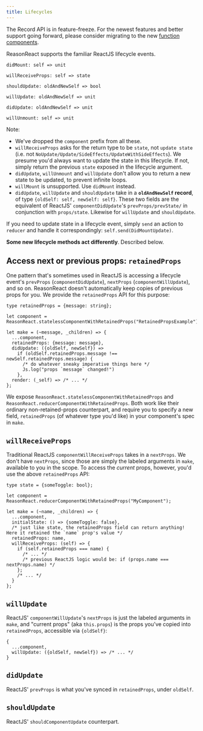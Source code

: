 ```yaml
---
title: Lifecycles
---
```


<aside class="warning">
The Record API is in feature-freeze. For the newest features and better support going forward, please consider migrating to the new <a href="https://reasonml.github.io/reason-react/docs/en/components">function components</a>.
</aside>

ReasonReact supports the familiar ReactJS lifecycle events.

```reason
didMount: self => unit

willReceiveProps: self => state

shouldUpdate: oldAndNewSelf => bool

willUpdate: oldAndNewSelf => unit

didUpdate: oldAndNewSelf => unit

willUnmount: self => unit
```

Note:

- We've dropped the `component` prefix from all these.
- `willReceiveProps` asks for the return type to be `state`, not `update state` (i.e. not `NoUpdate/Update/SideEffects/UpdateWithSideEffects`). We presume you'd always want to update the state in this lifecycle. If not, simply return the previous `state` exposed in the lifecycle argument.
- `didUpdate`, `willUnmount` and `willUpdate` don't allow you to return a new state to be updated, to prevent infinite loops.
- `willMount` is unsupported. Use `didMount` instead.
- `didUpdate`, `willUpdate` and `shouldUpdate` take in a **`oldAndNewSelf` record**, of type `{oldSelf: self, newSelf: self}`. These two fields are the equivalent of ReactJS' `componentDidUpdate`'s `prevProps/prevState/` in conjunction with `props/state`. Likewise for `willUpdate` and `shouldUpdate`.

If you need to update state in a lifecycle event, simply `send` an action to `reducer` and handle it correspondingly: `self.send(DidMountUpdate)`.

**Some new lifecycle methods act differently**. Described below.

## Access next or previous props: `retainedProps`

One pattern that's sometimes used in ReactJS is accessing a lifecycle event's `prevProps` (`componentDidUpdate`), `nextProps` (`componentWillUpdate`), and so on. ReasonReact doesn't automatically keep copies of previous props for you. We provide the `retainedProps` API for this purpose:

```reason
type retainedProps = {message: string};

let component = ReasonReact.statelessComponentWithRetainedProps("RetainedPropsExample");

let make = (~message, _children) => {
  ...component,
  retainedProps: {message: message},
  didUpdate: ({oldSelf, newSelf}) =>
    if (oldSelf.retainedProps.message !== newSelf.retainedProps.message) {
      /* do whatever sneaky imperative things here */
      Js.log("props `message` changed!")
    },
  render: (_self) => /* ... */
};
```

We expose `ReasonReact.statelessComponentWithRetainedProps` and `ReasonReact.reducerComponentWithRetainedProps`. Both work like their ordinary non-retained-props counterpart, and require you to specify a new field, `retainedProps` (of whatever type you'd like) in your component's spec in `make`.

## `willReceiveProps`

Traditional ReactJS `componentWillReceiveProps` takes in a `nextProps`. We don't have `nextProps`, since those are simply the labeled arguments in `make`, available to you in the scope. To access the _current_ props, however, you'd use the above `retainedProps` API:

```reason
type state = {someToggle: bool};

let component = ReasonReact.reducerComponentWithRetainedProps("MyComponent");

let make = (~name, _children) => {
  ...component,
  initialState: () => {someToggle: false},
  /* just like state, the retainedProps field can return anything! Here it retained the `name` prop's value */
  retainedProps: name,
  willReceiveProps: (self) => {
    if (self.retainedProps === name) {
      /* ... */
      /* previous ReactJS logic would be: if (props.name === nextProps.name) */
    };
    /* ... */
  }
};
```

## `willUpdate`

ReactJS' `componentWillUpdate`'s `nextProps` is just the labeled arguments in `make`, and "current props" (aka `this.props`) is the props you've copied into `retainedProps`, accessible via `{oldSelf}`:

```reason
{
  ...component,
  willUpdate: ({oldSelf, newSelf}) => /* ... */
}
```

## `didUpdate`

ReactJS' `prevProps` is what you've synced in `retainedProps`, under `oldSelf`.

## `shouldUpdate`

ReactJS' `shouldComponentUpdate` counterpart.
